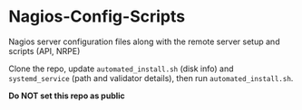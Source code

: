 # Nagios-Config-Scripts
Nagios server configuration files along with the remote server setup and scripts (API, NRPE)

Clone the repo, update <code>automated_install.sh</code> (disk info) and <code>systemd_service</code> (path and validator details), then run <code>automated_install.sh</code>.

<b>Do NOT set this repo as public<b>
